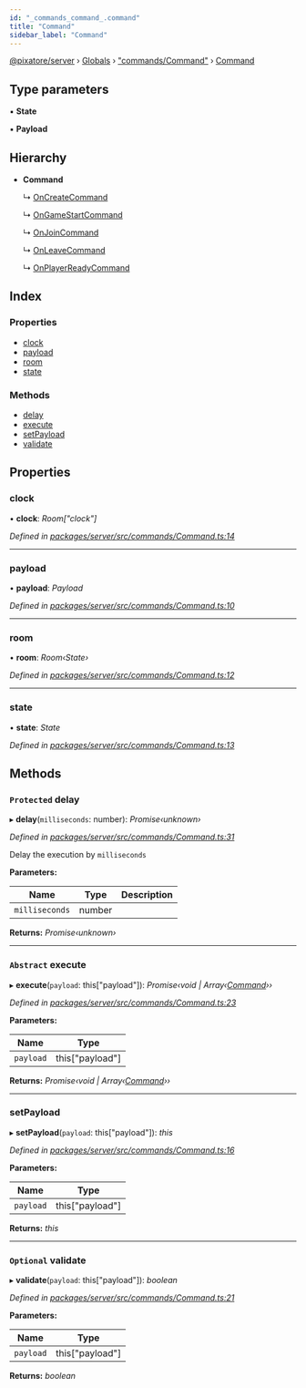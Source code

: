 ```yaml
---
id: "_commands_command_.command"
title: "Command"
sidebar_label: "Command"
---
```


[@pixatore/server](../index.md) › [Globals](../globals.md) › ["commands/Command"](../modules/_commands_command_.md) › [Command](_commands_command_.command.md)

## Type parameters

▪ **State**

▪ **Payload**

## Hierarchy

* **Command**

  ↳ [OnCreateCommand](_commands_lobbycommands_.oncreatecommand.md)

  ↳ [OnGameStartCommand](_commands_lobbycommands_.ongamestartcommand.md)

  ↳ [OnJoinCommand](_commands_lobbycommands_.onjoincommand.md)

  ↳ [OnLeaveCommand](_commands_lobbycommands_.onleavecommand.md)

  ↳ [OnPlayerReadyCommand](_commands_lobbycommands_.onplayerreadycommand.md)

## Index

### Properties

* [clock](_commands_command_.command.md#clock)
* [payload](_commands_command_.command.md#payload)
* [room](_commands_command_.command.md#room)
* [state](_commands_command_.command.md#state)

### Methods

* [delay](_commands_command_.command.md#protected-delay)
* [execute](_commands_command_.command.md#abstract-execute)
* [setPayload](_commands_command_.command.md#setpayload)
* [validate](_commands_command_.command.md#optional-validate)

## Properties

###  clock

• **clock**: *Room["clock"]*

*Defined in [packages/server/src/commands/Command.ts:14](https://github.com/will-hart/pixatore/blob/9f2e114/packages/server/src/commands/Command.ts#L14)*

___

###  payload

• **payload**: *Payload*

*Defined in [packages/server/src/commands/Command.ts:10](https://github.com/will-hart/pixatore/blob/9f2e114/packages/server/src/commands/Command.ts#L10)*

___

###  room

• **room**: *Room‹State›*

*Defined in [packages/server/src/commands/Command.ts:12](https://github.com/will-hart/pixatore/blob/9f2e114/packages/server/src/commands/Command.ts#L12)*

___

###  state

• **state**: *State*

*Defined in [packages/server/src/commands/Command.ts:13](https://github.com/will-hart/pixatore/blob/9f2e114/packages/server/src/commands/Command.ts#L13)*

## Methods

### `Protected` delay

▸ **delay**(`milliseconds`: number): *Promise‹unknown›*

*Defined in [packages/server/src/commands/Command.ts:31](https://github.com/will-hart/pixatore/blob/9f2e114/packages/server/src/commands/Command.ts#L31)*

Delay the execution by `milliseconds`

**Parameters:**

Name | Type | Description |
------ | ------ | ------ |
`milliseconds` | number |   |

**Returns:** *Promise‹unknown›*

___

### `Abstract` execute

▸ **execute**(`payload`: this["payload"]): *Promise‹void | Array‹[Command](_commands_command_.command.md)››*

*Defined in [packages/server/src/commands/Command.ts:23](https://github.com/will-hart/pixatore/blob/9f2e114/packages/server/src/commands/Command.ts#L23)*

**Parameters:**

Name | Type |
------ | ------ |
`payload` | this["payload"] |

**Returns:** *Promise‹void | Array‹[Command](_commands_command_.command.md)››*

___

###  setPayload

▸ **setPayload**(`payload`: this["payload"]): *this*

*Defined in [packages/server/src/commands/Command.ts:16](https://github.com/will-hart/pixatore/blob/9f2e114/packages/server/src/commands/Command.ts#L16)*

**Parameters:**

Name | Type |
------ | ------ |
`payload` | this["payload"] |

**Returns:** *this*

___

### `Optional` validate

▸ **validate**(`payload`: this["payload"]): *boolean*

*Defined in [packages/server/src/commands/Command.ts:21](https://github.com/will-hart/pixatore/blob/9f2e114/packages/server/src/commands/Command.ts#L21)*

**Parameters:**

Name | Type |
------ | ------ |
`payload` | this["payload"] |

**Returns:** *boolean*
